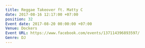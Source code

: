 ```yaml
---
title: Reggae Takeover ft. Matty C
date: 2017-08-16 12:17:00 +07:00
position: 32
Event date: 2017-08-20 00:00:00 +07:00
Venue: Dockers
Event URL: https://www.facebook.com/events/137114396893597/
Genre: DJ
---
```


